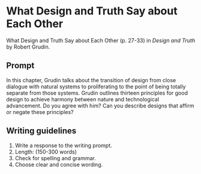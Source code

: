 # What Design and Truth Say about Each Other

What Design and Truth Say about Each Other \(p. 27-33\) in _Design and Truth_ by Robert Grudin.

## Prompt

In this chapter, Grudin talks about the transition of design from close dialogue with natural systems to proliferating to the point of being totally separate from those systems. Grudin outlines thirteen principles for good design to achieve harmony between nature and technological advancement. Do you agree with him? Can you describe designs that affirm or negate these principles?

## Writing guidelines

1. Write a response to the writing prompt.
2. Length: \(150-300 words\)
3. Check for spelling and grammar.
4. Choose clear and concise wording.



